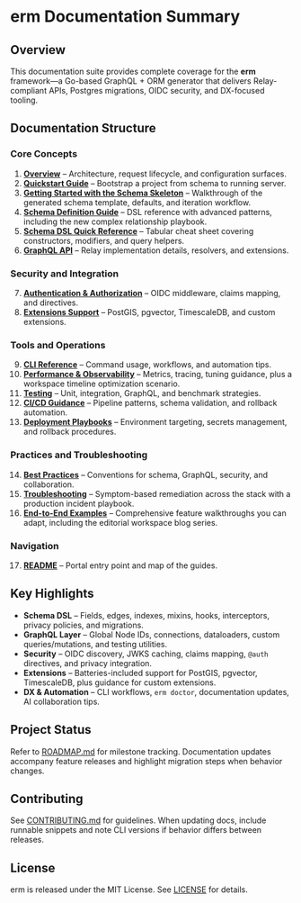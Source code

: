 # erm Documentation Summary

## Overview

This documentation suite provides complete coverage for the **erm** framework—a Go-based GraphQL + ORM generator that delivers
Relay-compliant APIs, Postgres migrations, OIDC security, and DX-focused tooling.

## Documentation Structure

### Core Concepts
1. **[Overview](./overview.md)** – Architecture, request lifecycle, and configuration surfaces.
2. **[Quickstart Guide](./quickstart.md)** – Bootstrap a project from schema to running server.
3. **[Getting Started with the Schema Skeleton](./getting-started-schema.md)** – Walkthrough of the generated schema template, defaults, and iteration workflow.
4. **[Schema Definition Guide](./schema-definition.md)** – DSL reference with advanced patterns, including the new complex relationship playbook.
5. **[Schema DSL Quick Reference](./dsl-quick-reference.md)** – Tabular cheat sheet covering constructors, modifiers, and query helpers.
6. **[GraphQL API](./graphql-api.md)** – Relay implementation details, resolvers, and extensions.

### Security and Integration
7. **[Authentication & Authorization](./authentication.md)** – OIDC middleware, claims mapping, and directives.
8. **[Extensions Support](./extensions.md)** – PostGIS, pgvector, TimescaleDB, and custom extensions.

### Tools and Operations
9. **[CLI Reference](./cli.md)** – Command usage, workflows, and automation tips.
10. **[Performance & Observability](./performance-observability.md)** – Metrics, tracing, tuning guidance, plus a workspace timeline optimization scenario.
11. **[Testing](./testing.md)** – Unit, integration, GraphQL, and benchmark strategies.
12. **[CI/CD Guidance](./ci-cd.md)** – Pipeline patterns, schema validation, and rollback automation.
13. **[Deployment Playbooks](./deployment.md)** – Environment targeting, secrets management, and rollback procedures.

### Practices and Troubleshooting
14. **[Best Practices](./best-practices.md)** – Conventions for schema, GraphQL, security, and collaboration.
15. **[Troubleshooting](./troubleshooting.md)** – Symptom-based remediation across the stack with a production incident playbook.
16. **[End-to-End Examples](./examples.md)** – Comprehensive feature walkthroughs you can adapt, including the editorial workspace blog series.

### Navigation
17. **[README](./README.md)** – Portal entry point and map of the guides.

## Key Highlights

- **Schema DSL** – Fields, edges, indexes, mixins, hooks, interceptors, privacy policies, and migrations.
- **GraphQL Layer** – Global Node IDs, connections, dataloaders, custom queries/mutations, and testing utilities.
- **Security** – OIDC discovery, JWKS caching, claims mapping, `@auth` directives, and privacy integration.
- **Extensions** – Batteries-included support for PostGIS, pgvector, TimescaleDB, plus guidance for custom extensions.
- **DX & Automation** – CLI workflows, `erm doctor`, documentation updates, AI collaboration tips.

## Project Status

Refer to [ROADMAP.md](../ROADMAP.md) for milestone tracking. Documentation updates accompany feature releases and highlight
migration steps when behavior changes.

## Contributing

See [CONTRIBUTING.md](../CONTRIBUTING.md) for guidelines. When updating docs, include runnable snippets and note CLI versions if
behavior differs between releases.

## License

erm is released under the MIT License. See [LICENSE](../LICENSE) for details.
